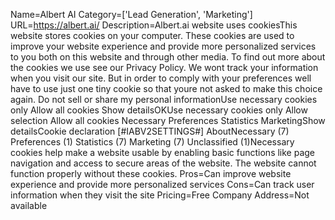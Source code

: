 Name=Albert AI
Category=['Lead Generation', 'Marketing']
URL=https://albert.ai/
Description=Albert.ai website uses cookiesThis website stores cookies on your computer. These cookies are used to improve your website experience and provide more personalized services to you both on this website and through other media. To find out more about the cookies we use see our Privacy Policy. We wont track your information when you visit our site. But in order to comply with your preferences well have to use just one tiny cookie so that youre not asked to make this choice again. Do not sell or share my personal informationUse necessary cookies only Allow all cookies Show detailsOKUse necessary cookies only Allow selection Allow all cookies Necessary Preferences Statistics MarketingShow detailsCookie declaration [#IABV2SETTINGS#] AboutNecessary (7) Preferences (1) Statistics (7) Marketing (7) Unclassified (1)Necessary cookies help make a website usable by enabling basic functions like page navigation and access to secure areas of the website. The website cannot function properly without these cookies.
Pros=Can improve website experience and provide more personalized services
Cons=Can track user information when they visit the site
Pricing=Free
Company Address=Not available

